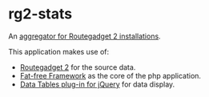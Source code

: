 # rg2-stats
An [aggregator for Routegadget 2 installations](http://www.maprunner.co.uk/rg2-stats/).

This application makes use of:

* [Routegadget 2](https://github.com/Maprunner/rg2) for the source data.
* [Fat-free Framework](https://github.com/bcosca/fatfree) as the core of the php application.
* [Data Tables plug-in for jQuery](http://www.datatables.net/) for data display.


